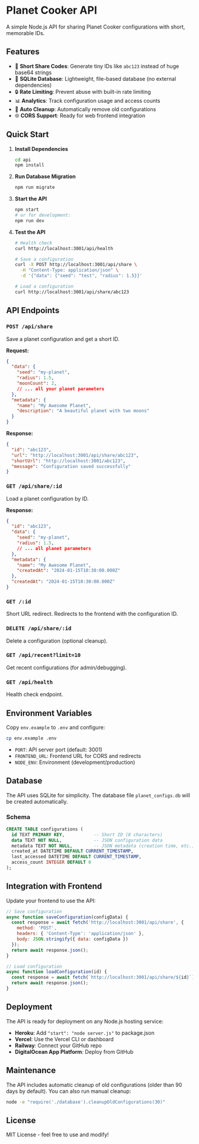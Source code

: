 # Planet Cooker API

A simple Node.js API for sharing Planet Cooker configurations with short, memorable IDs.

## Features

- 🚀 **Short Share Codes**: Generate tiny IDs like `abc123` instead of huge base64 strings
- 💾 **SQLite Database**: Lightweight, file-based database (no external dependencies)
- 🔒 **Rate Limiting**: Prevent abuse with built-in rate limiting
- 📊 **Analytics**: Track configuration usage and access counts
- 🧹 **Auto Cleanup**: Automatically remove old configurations
- 🌐 **CORS Support**: Ready for web frontend integration

## Quick Start

1. **Install Dependencies**
   ```bash
   cd api
   npm install
   ```

2. **Run Database Migration**
   ```bash
   npm run migrate
   ```

3. **Start the API**
   ```bash
   npm start
   # or for development:
   npm run dev
   ```

4. **Test the API**
   ```bash
   # Health check
   curl http://localhost:3001/api/health
   
   # Save a configuration
   curl -X POST http://localhost:3001/api/share \
     -H "Content-Type: application/json" \
     -d '{"data": {"seed": "test", "radius": 1.5}}'
   
   # Load a configuration
   curl http://localhost:3001/api/share/abc123
   ```

## API Endpoints

### `POST /api/share`
Save a planet configuration and get a short ID.

**Request:**
```json
{
  "data": {
    "seed": "my-planet",
    "radius": 1.5,
    "moonCount": 2,
    // ... all your planet parameters
  },
  "metadata": {
    "name": "My Awesome Planet",
    "description": "A beautiful planet with two moons"
  }
}
```

**Response:**
```json
{
  "id": "abc123",
  "url": "http://localhost:3001/api/share/abc123",
  "shortUrl": "http://localhost:3001/abc123",
  "message": "Configuration saved successfully"
}
```

### `GET /api/share/:id`
Load a planet configuration by ID.

**Response:**
```json
{
  "id": "abc123",
  "data": {
    "seed": "my-planet",
    "radius": 1.5,
    // ... all planet parameters
  },
  "metadata": {
    "name": "My Awesome Planet",
    "createdAt": "2024-01-15T10:30:00.000Z"
  },
  "createdAt": "2024-01-15T10:30:00.000Z"
}
```

### `GET /:id`
Short URL redirect. Redirects to the frontend with the configuration ID.

### `DELETE /api/share/:id`
Delete a configuration (optional cleanup).

### `GET /api/recent?limit=10`
Get recent configurations (for admin/debugging).

### `GET /api/health`
Health check endpoint.

## Environment Variables

Copy `env.example` to `.env` and configure:

```bash
cp env.example .env
```

- `PORT`: API server port (default: 3001)
- `FRONTEND_URL`: Frontend URL for CORS and redirects
- `NODE_ENV`: Environment (development/production)

## Database

The API uses SQLite for simplicity. The database file `planet_configs.db` will be created automatically.

### Schema
```sql
CREATE TABLE configurations (
  id TEXT PRIMARY KEY,           -- Short ID (8 characters)
  data TEXT NOT NULL,            -- JSON configuration data
  metadata TEXT NOT NULL,        -- JSON metadata (creation time, etc.)
  created_at DATETIME DEFAULT CURRENT_TIMESTAMP,
  last_accessed DATETIME DEFAULT CURRENT_TIMESTAMP,
  access_count INTEGER DEFAULT 0
);
```

## Integration with Frontend

Update your frontend to use the API:

```javascript
// Save configuration
async function saveConfiguration(configData) {
  const response = await fetch('http://localhost:3001/api/share', {
    method: 'POST',
    headers: { 'Content-Type': 'application/json' },
    body: JSON.stringify({ data: configData })
  });
  return await response.json();
}

// Load configuration
async function loadConfiguration(id) {
  const response = await fetch(`http://localhost:3001/api/share/${id}`);
  return await response.json();
}
```

## Deployment

The API is ready for deployment on any Node.js hosting service:

- **Heroku**: Add `"start": "node server.js"` to package.json
- **Vercel**: Use the Vercel CLI or dashboard
- **Railway**: Connect your GitHub repo
- **DigitalOcean App Platform**: Deploy from GitHub

## Maintenance

The API includes automatic cleanup of old configurations (older than 90 days by default). You can also run manual cleanup:

```bash
node -e "require('./database').cleanupOldConfigurations(30)"
```

## License

MIT License - feel free to use and modify!

